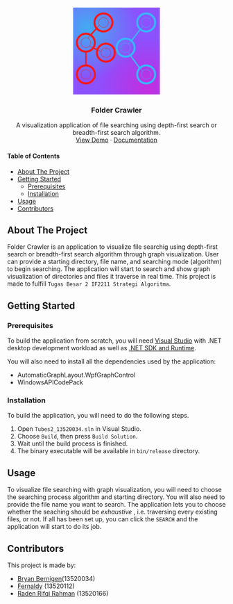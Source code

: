 <div id="top"></div>
<br />
<div align="center">
  <a href="https://github.com/fernaldy112/Tubes2_13520034">
    <img src="logo.png" alt="Logo" width="200" height="200">
  </a>

<h3 align="center">Folder Crawler</h3>

  <p align="center">
    A visualization application of file searching using depth-first search
    or breadth-first search algorithm.
    <br />
    <a href="https://youtu.be/HWAx0eMPo-8">View Demo</a>
    ·
    <a href="https://folder-crawler.web.app/">Documentation</a>
  </p>
</div>

#### Table of Contents
- [About The Project](#about-the-project)
- [Getting Started](#getting-started)
  - [Prerequisites](#prerequisites)
  - [Installation](#installation)
- [Usage](#usage)
- [Contributors](#contributors)

## About The Project

Folder Crawler is an application to visualize file searchig using
depth-first search or breadth-first search algorithm through graph
visualization. User can provide a starting directory, file name, and
searching mode (algorithm) to begin searching. The application will
start to search and show graph visualization of directories and files
it traverse in real time. This project is made to fulfill
`Tugas Besar 2 IF2211 Strategi Algoritma`.

## Getting Started

### Prerequisites

To build the application from scratch, you will need
[Visual Studio](https://visualstudio.microsoft.com/downloads/)
with .NET desktop development workload as well as
[.NET SDK and Runtime](https://dotnet.microsoft.com/en-us/download).

You will also need to install all the dependencies used by
the application:
- AutomaticGraphLayout.WpfGraphControl
- WindowsAPICodePack

### Installation

To build the application, you will need to do the following steps.

1. Open `Tubes2_13520034.sln` in Visual Studio.
2. Choose `Build`, then press `Build Solution`.
3. Wait until the build process is finished.
4. The binary executable will be available in `bin/release` directory.

## Usage

To visualize file searching with graph visualization, you will need to
choose the searching process algorithm and starting directory.
You will also need to provide the file name you want to search.
The application lets you to choose whether the seaching should be _exhaustive_
, i.e. traversing every existing files, or not.
If all has been set up, you can click the `SEARCH` and the application will
start to do its job.

## Contributors
This project is made by:
- [Bryan Bernigen](https://github.com/bryanbernigen)(13520034)
- [Fernaldy](https://github.com/fernaldy112) (13520112)
- [Raden Rifqi Rahman](https://github.com/Radenz/) (13520166)